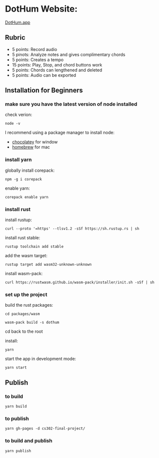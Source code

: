 # DotHum Website:

[DotHum.app](https://dothum.app/)

## Rubric
- 5 points: Record audio
- 5 pinots: Analyze notes and gives complimentary chords
- 5 points: Creates a tempo
- 15 points: Play, Stop, and chord buttons work
- 5 points: Chords can lengthened and deleted
- 5 points: Audio can be exported




## Installation for Beginners

### make sure you have the latest version of node installed

check verion:

`node -v`

I recommend using a package manager to install node:

- [chocolatey](https://chocolatey.org/) for window
- [homebrew](https://brew.sh/) for mac

### install yarn

globally install corepack:

`npm -g i corepack`

enable yarn:

`corepack enable yarn`

### install rust

install rustup:

`curl --proto '=https' --tlsv1.2 -sSf https://sh.rustup.rs | sh`

install rust stable:

`rustup toolchain add stable`

add the wasm target:

`rustup target add wasm32-unknown-unknown`

install wasm-pack:

`curl https://rustwasm.github.io/wasm-pack/installer/init.sh -sSf | sh`

### set up the project

build the rust packages:

`cd packages/wasm`

`wasm-pack build -s dothum`

cd back to the root

install:

`yarn`

start the app in development mode:

`yarn start`

## Publish

### to build

`yarn build`

### to publish

`yarn gh-pages -d cs302-final-project/`

### to build and publish

`yarn publish`
